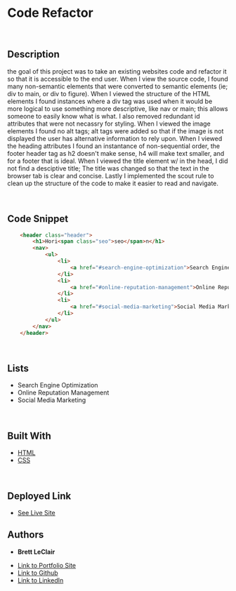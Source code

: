 # Code Refactor

<br>

## Description

the goal of this project was to take an existing websites code and refactor it so that it is accessible to the end user. When I view the source code, I found many non-semantic elements that were converted to semantic elements (ie; div to main, or div to figure). When I viewed the structure of the HTML elements I found instances where a div tag was used when it would be more logical to use something more descriptive, like nav or main; this allows someone to easily know what is what. I also removed redundant id attributes that were not necassry for styling. When I viewed the image elements I found no alt tags; alt tags were added so that if the image is not displayed the user has alternative information to rely upon. When I viewed the heading attributes I found an instantance of non-sequential order, the footer header tag as h2 doesn't make sense, h4 will make text smaller, and for a footer that is ideal. When I viewed the title element w/ in the head, I did not find a desciptive title; The title was changed so that the text in the browser tab is clear and concise. Lastly I implemented the scout rule to clean up the structure of the code to make it easier to read and navigate.

<br>

## Code Snippet
```html
    <header class="header">
        <h1>Hori<span class="seo">seo</span>n</h1>
        <nav>
            <ul>
                <li>
                    <a href="#search-engine-optimization">Search Engine Optimization</a>
                </li>
                <li>
                    <a href="#online-reputation-management">Online Reputation Management</a>
                </li>
                <li>
                    <a href="#social-media-marketing">Social Media Marketing</a>
                </li>
            </ul>
        </nav>
    </header>
```

<br>

## Lists
- Search Engine Optimization
- Online Reputation Management
- Social Media Marketing

<br>

## Built With

* [HTML](https://developer.mozilla.org/en-US/docs/Web/HTML)
* [CSS](https://developer.mozilla.org/en-US/docs/Web/CSS)

<br>

## Deployed Link

* [See Live Site](#)


## Authors

* **Brett LeClair** 

- [Link to Portfolio Site](#)
- [Link to Github](https://github.com/leclairb82/)
- [Link to LinkedIn](www.linkedin.com/in/brett-leclair-71a8bab)



